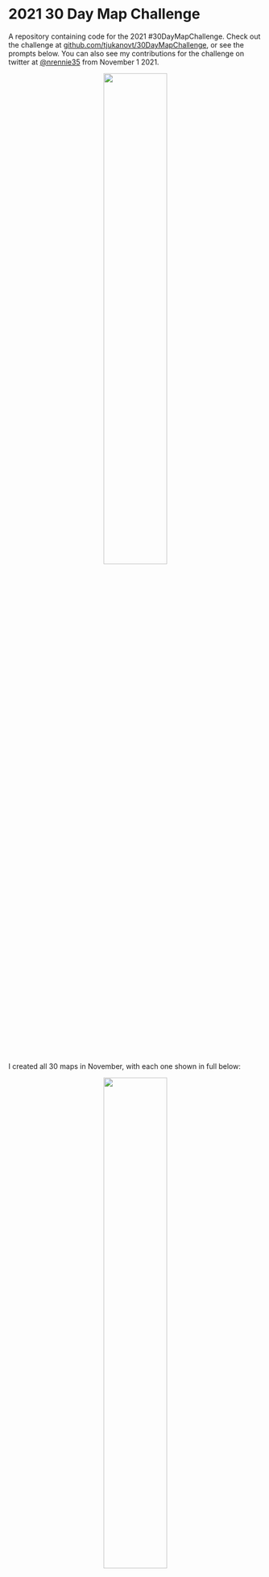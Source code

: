 # 2021 30 Day Map Challenge

A repository containing code for the 2021 #30DayMapChallenge. Check out the challenge at [github.com/tjukanovt/30DayMapChallenge](https://github.com/tjukanovt/30DayMapChallenge), or see the prompts below. You can also see my contributions for the challenge on twitter at [@nrennie35](https://twitter.com/nrennie35) from November 1 2021.

<p align="center">
<img src="images/prompts.png?raw=true" width="50%">
</p>

I created all 30 maps in November, with each one shown in full below:

<p align="center">
<img src="viz/maps.png?raw=true" width="50%">
</p>

## Day 1 (Points)
<p align="center">
<img src="viz/map_01.jpg?raw=true" width="50%">
</p>

## Day 2 (Lines)
<p align="center">
<img src="viz/map_02.png?raw=true" width="50%">
</p>

## Day 3 (Polygons)
<p align="center">
<img src="viz/map_03.jpg?raw=true" width="50%">
</p>

## Day 4 (Hexagons)
<p align="center">
<img src="viz/map_04.jpg?raw=true" width="50%">
</p>

## Day 5 (OpenStreetMap)
<p align="center">
<img src="viz/map_05.jpg?raw=true" width="50%">
</p>

## Day 6 (Red)
<p align="center">
<img src="viz/map_06.jpg?raw=true" width="50%">
</p>

## Day 7 (Green)
<p align="center">
<img src="viz/map_07.jpg?raw=true" width="50%">
</p>

## Day 8 (Blue)
<p align="center">
<img src="viz/map_08.jpg?raw=true" width="50%">
</p>

## Day 9 (Monochrome)
<p align="center">
<img src="viz/map_09.jpg?raw=true" width="50%">
</p>

## Day 10 (Raster)
<p align="center">
<img src="viz/map_10.png?raw=true" width="50%">
</p>

## Day 11 (3D)
<p align="center">
<img src="viz/map_11.png?raw=true" width="50%">
</p>

## Day 12 (Population)
<p align="center">
<img src="viz/map_12.jpg?raw=true" width="50%">
</p>

## Day 13 (Natural Earth)
<p align="center">
<img src="viz/map_13.jpg?raw=true" width="50%">
</p>

## Day 14 (Map with a new tool)
<p align="center">
<img src="viz/map_14.png?raw=true" width="50%">
</p>

## Day 15 (Map without a computer)
<p align="center">
<img src="viz/map_15.jpg?raw=true" width="50%">
</p>

## Day 16 (Urban/rural)
<p align="center">
<img src="viz/map_16.jpg?raw=true" width="50%">
</p>

## Day 17 (Land)
<p align="center">
<img src="viz/map_17.jpg?raw=true" width="50%">
</p>

## Day 18 (Water)
<p align="center">
<img src="viz/map_18.jpeg?raw=true" width="50%">
</p>

## Day 19 (Island(s))
<p align="center">
<img src="viz/map_19.jpg?raw=true" width="50%">
</p>

## Day 20 (Movement)
<p align="center">
<img src="viz/map_20.jpg?raw=true" width="50%">
</p>

## Day 21 (Elevation)
<p align="center">
<img src="viz/map_21.png?raw=true" width="50%">
</p>

## Day 22 (Boundaries)
<p align="center">
<img src="viz/map_22.png?raw=true" width="50%">
</p>

## Day 23 (GHSL)
<p align="center">
<img src="viz/map_23.jpg?raw=true" width="50%">
</p>

## Day 24 (Historical map)
<p align="center">
<img src="viz/map_24.jpg?raw=true" width="50%">
</p>

## Day 25 (Interactive map)
<p align="center">
<img src="viz/map_25.png?raw=true" width="50%">
</p>

## Day 26 (Choropleth map)
<p align="center">
<img src="viz/map_26.jpg?raw=true" width="50%">
</p>

## Day 27 (Heatmap)
<p align="center">
<img src="viz/map_27.jpg?raw=true" width="50%">
</p>

## Day 28 (The Earth is not flat)
<p align="center">
<img src="viz/map_28.jpeg?raw=true" width="50%">
</p>

## Day 29 (Null)
<p align="center">
<img src="viz/map_29.png?raw=true" width="50%">
</p>

## Day 30 (Metamapping)
<p align="center">
<img src="viz/map_30.jpg?raw=true" width="50%">
</p>
